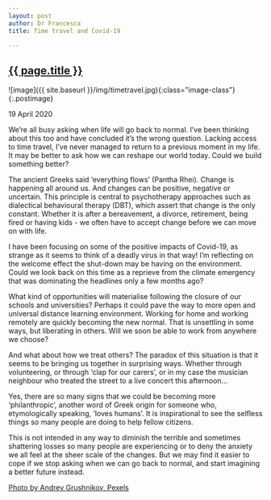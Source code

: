 ```yaml
---
layout: post
author: Dr Francesca
title: Time travel and Covid-19

---
```

 
 <h2 class="postheader"><a href="{{ site.baseurl }}{{ page.url }}">{{ page.title }}</a></h2>


![image]({{ site.baseurl }}/img/timetravel.jpg){:class="image-class"}{:.postimage}

<p class="blogdate">19 April 2020</p>

<p class="blogcopy">We’re all busy asking when life will go back to normal. I’ve been thinking about this too and have concluded it’s the wrong question. Lacking access to time travel, I’ve never managed to return to a previous moment in my life. It may be better to ask how we can reshape our world today. Could we build something better?</p> 

<p class="blogcopy">The ancient Greeks said ‘everything flows’ (Pantha Rhei). Change is happening all around us. And changes can be positive, negative or uncertain. This principle is central to psychotherapy approaches such as dialectical behavioural therapy (DBT), which assert that change is the only constant. Whether it is after a bereavement, a divorce, retirement, being fired or having kids - we often have to accept change before we can move on with life.</p> 

<p class="blogcopy">I have been focusing on some of the positive impacts of Covid-19, as strange as it seems to think of a deadly virus in that way! I’m reflecting on the welcome effect the shut-down may be having on the environment. Could we look back on this time as a reprieve from the climate emergency that was dominating the headlines only a few months ago?</p>

<p class="blogcopy">What kind of opportunities will materialise following the closure of our schools and universities? Perhaps it could pave the way to more open and universal distance learning environment. Working for home and working remotely are quickly becoming the new normal. That is unsettling in some ways, but liberating in others. Will we soon be able to work from anywhere we choose?</p> 

<p class="blogcopy">And what about how we treat others? The paradox of this situation is that it seems to be bringing us together in surprising ways. Whether through volunteering, or through ‘clap for our carers’, or in my case the musician neighbour who treated the street to a live concert this afternoon…</p> 

<p class="blogcopy">Yes, there are so many signs that we could be becoming more ‘philanthropic’, another word of Greek origin for someone who, etymologically speaking, ‘loves humans’.  It is inspirational to see the selfless things so many people are doing to help fellow citizens. </p>

<p class="blogcopy">This is not intended in any way to diminish the terrible and sometimes shattering losses so many people are experiencing or to deny the anxiety we all feel at the sheer scale of the changes. But we may find it easier to cope if we stop asking when we can go back to normal, and start imagining a better future instead.</p>

<p class="blogcopy"><a href="https://www.pexels.com/photo/black-and-white-photo-of-clocks-707676/">Photo by Andrey Grushnikov, Pexels</a></p>


<br>
<div class="sharethis-inline-share-buttons"></div>
<br>
